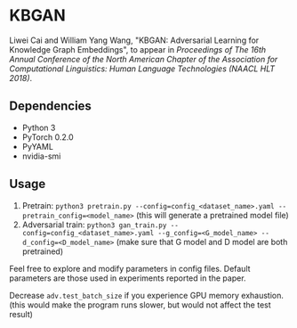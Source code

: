 # KBGAN
Liwei Cai and William Yang Wang, "KBGAN: Adversarial Learning for Knowledge Graph Embeddings", to appear in *Proceedings of The 16th Annual Conference of the North American Chapter of the Association for Computational Linguistics: Human Language Technologies (NAACL HLT 2018)*.

## Dependencies
* Python 3
* PyTorch 0.2.0
* PyYAML
* nvidia-smi

## Usage
1. Pretrain: `python3 pretrain.py --config=config_<dataset_name>.yaml --pretrain_config=<model_name>` (this will generate a pretrained model file)
2. Adversarial train: `python3 gan_train.py --config=config_<dataset_name>.yaml --g_config=<G_model_name> --d_config=<D_model_name>` (make sure that G model and D model are both pretrained)

Feel free to explore and modify parameters in config files. Default parameters are those used in experiments reported in the paper.

Decrease `adv.test_batch_size` if you experience GPU memory exhaustion. (this would make the program runs slower, but would not affect the test result)